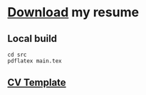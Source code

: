 

# [Download](https://github.com/Sapfir0/CV/releases/latest/download/resume.pdf) my resume


## Local build
    cd src
    pdflatex main.tex

## [CV Template](https://github.com/fizixmastr/CV-Resume)